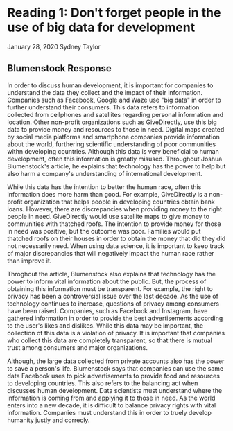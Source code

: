 # Reading 1: Don't forget people in the use of big data for development
January 28, 2020 
Sydney Taylor 

## Blumenstock Response
In order to discuss human development, it is important for companies to understand the data they collect and the impact of their information. Companies such as Facebook, Google and Waze use "big data" in order to further understand their consumers. This data refers to information collected from cellphones and satellites regarding personal information and location. Other non-profit organizations such as  GiveDirectly, use this big data to provide money and resources to those in need. Digital maps created by social media platforms and smartphone companies provide information about the world, furthering scientific understanding of poor communities withn developing countries. Although this data is very beneficial to human development, often this information is greatly misused. Throughout Joshua Blumenstock's article, he explains that technology has the power to help but also harm a company's understanding of international development. 
 
While this data has the intention to better the human race, often this information does more harm than good. For example, GiveDirectly is a non-profit organization that helps people in developing countries obtain bank loans. However, there are discrepancies when providing money to the right people in need. GiveDirectly would use satellite maps to give money to communities with thatched roofs. The intention to provide money for those in need was positive, but the outcome was poor. Families would put thatched roofs on their houses in order to obtain the money that did they did not necessarily need. When using data science, it is important to keep track of major discrepancies that will negatively impact the human race rather than improve it. 

Throghout the article, Blumenstock also explains that technology has the power to inform vital information about the public. But, the process of obtaining this information must be transparent. For example, the right to privacy has been a controversial issue over the last decade. As the use of technology continues to increase, questions of  privacy among consumers have been raised. Companies, such as Facebook and Instagram, have gathered information in order to provide the best advertisements according to the user's likes and dislikes. While this data may be important, the collection of this data is a violation of privacy. It is important that companies who collect this data are completely transparent, so that there is mutual trust among consumers and major organizations. 

Although, the large data collected from private accounts also has the power to save a person's life. Blumenstock says that companies can use the same data Facebook uses to pick advertisements to provide food and resources to developing countries. This also refers to the balancing act when discusses human development. Data scientists must understand where the information is coming from and applying it to those in need. As the world enters into a new decade, it is difficult to balance privacy rights with vital information. Companies must understand this in order to truely develop humanity justly and correcly.
  
